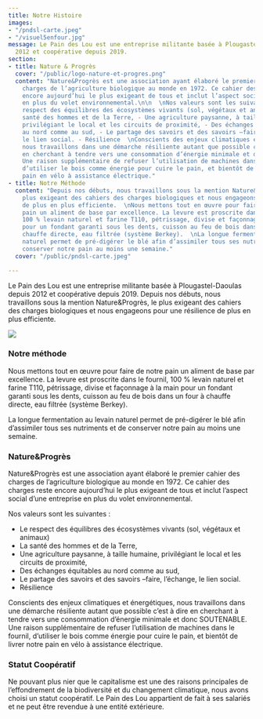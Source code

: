 ```yaml
---
title: Notre Histoire
images:
- "/pndsl-carte.jpeg"
- "/visuel5enfour.jpg"
message: Le Pain des Lou est une entreprise militante basée à Plougastel-Daoulas depuis
  2012 et coopérative depuis 2019.
section:
- title: Nature & Progrès
  cover: "/public/logo-nature-et-progres.png"
  content: "Nature&Progrès est une association ayant élaboré le premier cahier des
    charges de l’agriculture biologique au monde en 1972. Ce cahier des charges reste
    encore aujourd’hui le plus exigeant de tous et inclut l’aspect social d’une entreprise
    en plus du volet environnemental.\n\n  \nNos valeurs sont les suivantes :- Le
    respect des équilibres des écosystèmes vivants (sol, végétaux et animaux) - La
    santé des hommes et de la Terre, - Une agriculture paysanne, à taille humaine,
    privilégiant le local et les circuits de proximité, - Des échanges équitables
    au nord comme au sud, - Le partage des savoirs et des savoirs –faire, l’échange,
    le lien social. - Résilience  \nConscients des enjeux climatiques et énergétiques,
    nous travaillons dans une démarche résiliente autant que possible c’est à dire
    en cherchant à tendre vers une consommation d’énergie minimale et donc SOUTENABLE.
    Une raison supplémentaire de refuser l’utilisation de machines dans le fournil,
    d’utiliser le bois comme énergie pour cuire le pain, et bientôt de livrer notre
    pain en vélo à assistance électrique."
- title: Notre Méthode
  content: "Depuis nos débuts, nous travaillons sous la mention Nature&Progrès, le
    plus exigeant des cahiers des charges biologiques et nous engageons pour une résilience
    de plus en plus efficiente.  \nNous mettons tout en œuvre pour faire de notre
    pain un aliment de base par excellence. La levure est proscrite dans le fournil,
    100 % levain naturel et farine T110, pétrissage, divise et façonnage à la main
    pour un fondant garanti sous les dents, cuisson au feu de bois dans un four à
    chauffe directe, eau filtrée (système Berkey).  \nLa longue fermentation au levain
    naturel permet de pré-digérer le blé afin d’assimiler tous ses nutriments et de
    conserver notre pain au moins une semaine."
  cover: "/public/pndsl-carte.jpeg"

---
```

Le Pain des Lou est une entreprise militante basée à Plougastel-Daoulas depuis 2012 et coopérative depuis 2019. Depuis nos débuts, nous travaillons sous la mention Nature&Progrès, le plus exigeant des cahiers des charges biologiques et nous engageons pour une résilience de plus en plus efficiente.

![](/pndsl-carte.jpeg)

### Notre méthode

Nous mettons tout en œuvre pour faire de notre pain un aliment de base par excellence. 
La levure est proscrite dans le fournil, 100 % levain naturel et farine T110, pétrissage, divise et façonnage à la main pour un fondant garanti sous les dents, cuisson au feu de bois dans un four à chauffe directe, eau filtrée (système Berkey).

La longue fermentation au levain naturel permet de pré-digérer le blé afin d’assimiler tous ses nutriments et de conserver notre pain au moins une semaine.

### Nature&Progrès

Nature&Progrès est une association ayant élaboré le premier cahier des charges de l’agriculture biologique au monde en 1972. Ce cahier des charges reste encore aujourd’hui le plus exigeant de tous et inclut l’aspect social d’une entreprise en plus du volet environnemental. 

Nos valeurs sont les suivantes :
- Le respect des équilibres des écosystèmes vivants (sol, végétaux et animaux) 
- La santé des hommes et de la Terre, 
- Une agriculture paysanne, à taille humaine, privilégiant le local et les circuits de proximité, 
- Des échanges équitables au nord comme au sud, 
- Le partage des savoirs et des savoirs –faire, l’échange, le lien social. 
- Résilience

Conscients des enjeux climatiques et énergétiques, nous travaillons dans une démarche résiliente autant que possible c’est à dire en cherchant à tendre vers une consommation d’énergie minimale et donc SOUTENABLE. Une raison supplémentaire de refuser l’utilisation de machines dans le fournil, d’utiliser le bois comme énergie pour cuire le pain, et bientôt de livrer notre pain en vélo à assistance électrique.

### Statut Coopératif

Ne pouvant plus nier que le capitalisme est une des raisons principales de l’effondrement de la biodiversité et du changement climatique, nous avons choisi un statut coopératif. Le Pain des Lou appartient de fait à ses salariés et ne peut être revendue à une entité extérieure.